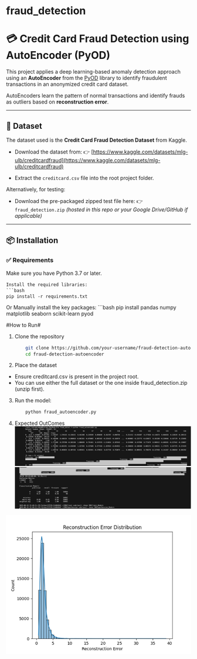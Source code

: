 # fraud_detection
# 💳 Credit Card Fraud Detection using AutoEncoder (PyOD)

This project applies a deep learning-based anomaly detection approach using an **AutoEncoder** from the [PyOD](https://pyod.readthedocs.io/) library to identify fraudulent transactions in an anonymized credit card dataset.

AutoEncoders learn the pattern of normal transactions and identify frauds as outliers based on **reconstruction error**.

---

## 📁 Dataset

The dataset used is the **Credit Card Fraud Detection Dataset** from Kaggle.

- Download the dataset from:
  👉 [https://www.kaggle.com/datasets/mlg-ulb/creditcardfraud](https://www.kaggle.com/datasets/mlg-ulb/creditcardfraud)

- Extract the `creditcard.csv` file into the root project folder.

Alternatively, for testing:
- Download the pre-packaged zipped test file here:
  👉 `fraud_detection.zip` *(hosted in this repo or your Google Drive/GitHub if applicable)*

---

## 📦 Installation

### ✅ Requirements

Make sure you have Python 3.7 or later.

    Install the required libraries:
    ```bash
    pip install -r requirements.txt

Or Manually install the key packages:
    ```bash
    pip install pandas numpy matplotlib seaborn scikit-learn pyod


#How to Run#
1. Clone the repository
    ```bash
        git clone https://github.com/your-username/fraud-detection-autoencoder.git
        cd fraud-detection-autoencoder

2. Place the dataset
- Ensure creditcard.csv is present in the project root.
- You can use either the full dataset or the one inside fraud_detection.zip (unzip first).

3. Run the model:
    ```bash
        python fraud_autoencoder.py

4. Expected OutComes
![Model Output](image.png)
![Model Output](result.png)

![Model Output](Figure_1.png)
